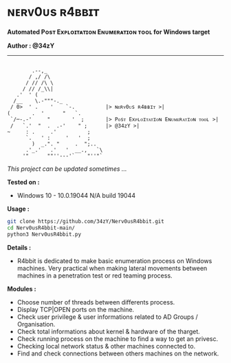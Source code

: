 # ɴᴇʀᴠ0ᴜs ʀ4ʙʙɪᴛ
**Automated Pᴏsᴛ Exᴘʟᴏɪᴛᴀᴛɪᴏɴ Eɴᴜᴍᴇʀᴀᴛɪᴏɴ ᴛᴏᴏʟ for Windows target**

**Author : @34zY**

-----------------------------------


```text

        .--,_
       / ,/ /\
      / // /\ \
     / // /_\\|
   .'  ' (
  /__    \.-"""-._
 / 0>  ' .    '    `-.          |> ɴᴇʀᴠ0ᴜs ʀ4ʙʙɪᴛ >|
(       .  '      "   `.        
 `/─-.-'     "       '  ;       |> Pᴏsᴛ Exᴘʟᴏɪᴛᴀᴛɪᴏɴ Eɴᴜᴍᴇʀᴀᴛɪᴏɴ ᴛᴏᴏʟ >|
 /   `.'  "  .  .-'    " ;   	|> @34zY >|
~     : .     .'          ;
      `.   ' :     '   '  ;
        )  _.". "     .  ";..
      .'_.'   .'   '  __.,   `\
     '"      ""''---'`    "''"`

```
*This project can be updated sometimes ...*

**Tested on :**

- Windows 10 - 10.0.19044 N/A build 19044
 
**Usage :**

```bash 
git clone https://github.com/34zY/Nerv0usR4bbit.git
cd Nerv0usR4bbit-main/
python3 Nerv0usR4bbit.py
```

**Details :** 

- R4bbit is dedicated to make basic enumeration process on Windows machines. Very practical when making lateral movements between machines in a penetration test or red teaming process.

**Modules :** 

-  Choose number of threads between differents process.
-  Display TCP|OPEN ports on the machine.
-  Check user privilege & user informations related to AD Groups / Organisation.
-  Check total informations about kernel & hardware of the tharget.
-  Check running process on the machine to find a way to get an privesc.
-  Checking local network status & other machines connected to.
-  Find and check connections between others machines on the network.

